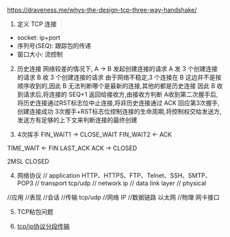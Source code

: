 https://draveness.me/whys-the-design-tcp-three-way-handshake/

1. 定义 TCP 连接
- socket: ip+port
- 序列号(SEQ): 跟踪包的传递
- 窗口大小: 流控制

2. 历史连接
   网络较差的情况下, A -> B 发起创建连接的请求
   A 发 3 个创建连接的请求
   B 收 3 个创建连接的请求
   由于网络不稳定,3 个连接在 B 这边并不是按顺序收到的,因此 B 无法判断哪个是最新的连接,其他的都是历史连接
   因此 B 收到请求后,将连接的 SEQ+1 返回给接收方,由接收方判断
   A收到第二次握手后,将历史连接通过RST标志位中止连接,将非历史连接通过 ACK 回应第3次握手,创建连接成功
   3次握手+RST标志位控制连接的生命周期,将控制权交给发送方,发送方有足够的上下文来判断连接的最终创建

3. 4次挥手
FIN_WAIT1 -> CLOSE_WAIT
FIN_WAIT2 <- ACK

TIME_WAIT <- FIN LAST_ACK
    ACK   -> CLOSED

2MSL
CLOSED

4. 网络协议
// application  HTTP、HTTPS、FTP、Telnet、SSH、SMTP、POP3
// transport   tcp/udp
// network      ip
// data link layer
// physical 

//应用
//表现
//会话
//传输      tcp/udp
//网络      IP
//数据链路 以太网
//物理    网卡接口

5. TCP粘包问题


6. [tcp/ip协议分段传输](https://draveness.me/whys-the-design-tcp-segment-ip-packet/)
    
